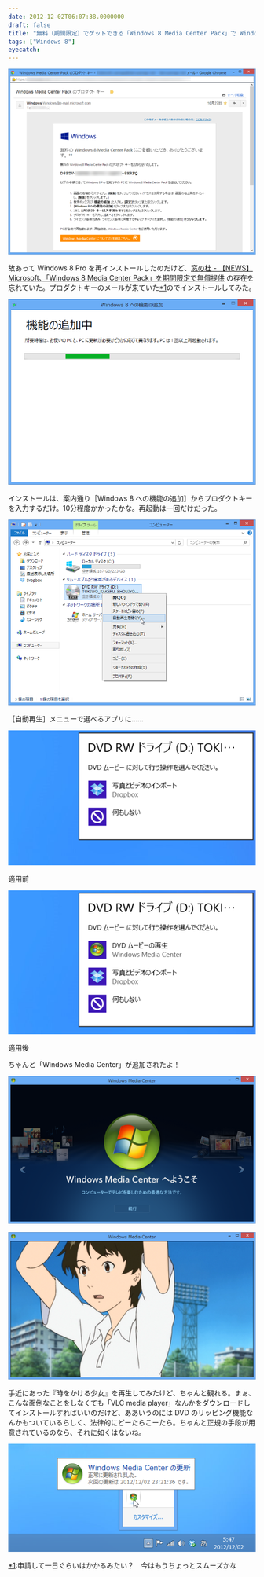 ```yaml
---
date: 2012-12-02T06:07:38.0000000
draft: false
title: "無料（期間限定）でゲットできる「Windows 8 Media Center Pack」で Windows 8 の DVD 再生環境を！"
tags: ["Windows 8"]
eyecatch: 
---
```

<p><span itemscope itemtype="http://schema.org/Photograph"><img src="20121202055420.png" alt="f:id:daruyanagi:20121202055420p:plain" title="f:id:daruyanagi:20121202055420p:plain" class="hatena-fotolife" itemprop="image"></span></p><p>故あって Windows 8 Pro を再インストールしたのだけど、<a href="http://www.forest.impress.co.jp/docs/news/20121026_568818.html">&#x7A93;&#x306E;&#x675C; - &#x3010;NEWS&#x3011;Microsoft&#x3001;&#x300C;Windows 8 Media Center Pack&#x300D;&#x3092;&#x671F;&#x9593;&#x9650;&#x5B9A;&#x3067;&#x7121;&#x511F;&#x63D0;&#x4F9B;</a> の存在を忘れていた。プロダクトキーのメールが来ていた<a href="#f1" name="fn1" title="申請して一日ぐらいはかかるみたい？　今はもうちょっとスムーズかな">*1</a>のでインストールしてみた。</p><p><span itemscope itemtype="http://schema.org/Photograph"><img src="20121202055609.png" alt="f:id:daruyanagi:20121202055609p:plain" title="f:id:daruyanagi:20121202055609p:plain" class="hatena-fotolife" itemprop="image"></span></p><p>インストールは、案内通り［Windows 8 への機能の追加］からプロダクトキーを入力するだけ。10分程度かかったかな。再起動は一回だけだった。</p><p><span itemscope itemtype="http://schema.org/Photograph"><img src="20121202055801.png" alt="f:id:daruyanagi:20121202055801p:plain" title="f:id:daruyanagi:20121202055801p:plain" class="hatena-fotolife" itemprop="image"></span></p><p>［自動再生］メニューで選べるアプリに……</p><p><span itemscope itemtype="http://schema.org/Photograph"><img src="20121202055749.png" alt="f:id:daruyanagi:20121202055749p:plain" title="f:id:daruyanagi:20121202055749p:plain" class="hatena-fotolife" itemprop="image"></span></p><p>適用前</p><p><span itemscope itemtype="http://schema.org/Photograph"><img src="20121202055753.png" alt="f:id:daruyanagi:20121202055753p:plain" title="f:id:daruyanagi:20121202055753p:plain" class="hatena-fotolife" itemprop="image"></span></p><p>適用後</p><p>ちゃんと「Windows Media Center」が追加されたよ！</p><p><span itemscope itemtype="http://schema.org/Photograph"><img src="20121202055937.png" alt="f:id:daruyanagi:20121202055937p:plain" title="f:id:daruyanagi:20121202055937p:plain" class="hatena-fotolife" itemprop="image"></span></p><p><span itemscope itemtype="http://schema.org/Photograph"><img src="20121202055943.png" alt="f:id:daruyanagi:20121202055943p:plain" title="f:id:daruyanagi:20121202055943p:plain" class="hatena-fotolife" itemprop="image"></span></p><p>手近にあった『時をかける少女』を再生してみたけど、ちゃんと観れる。まぁ、こんな面倒なことをしなくても「VLC media player」なんかをダウンロードしてインストールすればいいのだけど、ああいうのには DVD のリッピング機能なんかもついているらしく、法律的にどーたらこーたら。ちゃんと正規の手段が用意されているのなら、それに如くはないね。</p><p><span itemscope itemtype="http://schema.org/Photograph"><img src="20121202060232.png" alt="f:id:daruyanagi:20121202060232p:plain" title="f:id:daruyanagi:20121202060232p:plain" class="hatena-fotolife" itemprop="image"></span></p>
<div class="footnote">
<p class="footnote"><a href="#fn1" name="f1" class="footnote-number">*1</a><span class="footnote-delimiter">:</span><span class="footnote-text">申請して一日ぐらいはかかるみたい？　今はもうちょっとスムーズかな</span></p>
</div>